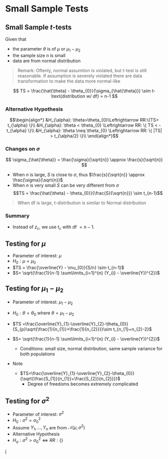 # Small Sample Tests


## Small Sample $t$-tests
Given that 
* the parameter $\theta$ is of $\mu$ or $\mu_{1} - \mu_{2}$
* the sample size $n$ is small
* data are from normal distribution

> Remark: Oftenly, normal assumtion is violated, but $t$-test is still reasonable. If assumption is severely violated
there are data transformation to make the data more normal-like

$$
TS = \frac{\hat{\theta} - \theta_{0}}{\sigma_{\hat{\theta}}} \sim t-\text{distribution w/ df} = n-1
$$

### Alternative Hypothesis

```math
\begin{align*}
&H_{\alpha}: \theta>\theta_{0}\Leftrightarrow RR:\{TS> t_{\alpha} \}\\
&H_{\alpha}: \theta < \theta_{0} \Leftrightarrow RR: \{ TS < -t_{\alpha} \}\\
&H_{\alpha}: \theta \neq \theta_{0} \Leftrightarrow RR: \{ |TS| > t_{\alpha/2} \}\\
\end{align*}
```


### Changes on $\sigma$

$$
\sigma_{\hat{\theta}} = \frac{\sigma}{\sqrt{n}} \approx \frac{s}{\sqrt{n}}
$$

* When $n$ is large, $S$ is close to $\sigma$, thus $\frac{s}{\sqrt{n}} \approx \frac{\sigma}{\sqrt{n}}$
* When $n$ is very small $S$ can be very different from $\sigma$
$$TS = \frac{\hat{\theta} - \theta_{0}}{\frac{S}{\sqrt{n}}} \sim t_{n-1}$$

> When df is large, t-distribution is similar to Normal distribution

### Summary
* Instead of $z_{c}$, we use $t_{c}$ with df $= n-1$.

## Testing for $\mu$
* Parameter of interest: $\mu$
* $H_{0}: \mu = \mu_{0}$ 
* $TS = \frac{\overline{Y} - \mu_{0}}{S/n} \sim t_{n-1}$
* $S= \sqrt{\frac{1}{n-1} \sum\limits_{i=1}^{n} (Y_{i} - \overline{Y})^{2}}$

## Testing for $\mu_{1} - \mu_{2}$
* Parameter of interest: $\mu_{1} - \mu_{2}$
* $H_{0}: \theta = \theta_{0}$ where $\theta = \mu_{1} - \mu_{2}$ 
* $TS =\frac{\overline{Y}_{1}-\overline{Y}_{2}-\theta_{0}}{S_{p}\sqrt{\frac{1}{n_{1}}+\frac{1}{n_{2}}}}\sim t_{n_{1}+n_{2}-2}$
* $S= \sqrt{\frac{1}{n-1} \sum\limits_{i=1}^{n} (Y_{i} - \overline{Y})^{2}}$
    * Conditions: small size, normal distribution, same sample variance for both populations

* Note
    * $TS=\frac{\overline{Y}_{1}-\overline{Y}_{2}-\theta_{0}}{\sqrt{\frac{S_{1}}{n_{1}}+\frac{S_{2}}{n_{2}}}}$
        * Degree of freedoms becomes extremely complicated

## Testing for $\sigma^{2}$

* Parameter of interest: $\sigma^{2}$
* $H_{0}: \sigma^{2} = \sigma_{0}^{2}$
* Assume $Y_{1}, ..., Y_{n}$ are from $\mathcal{N}(\mu, \sigma^{2})$
* Alternative Hypothesis
* $H_{\alpha}: \sigma^{2} > \sigma_{0}^{2} \Leftrightarrow RR: \{\}$







j